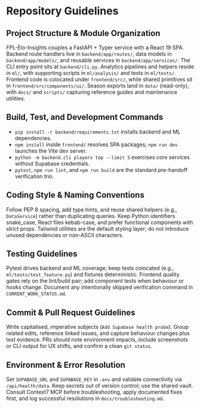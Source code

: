 # Repository Guidelines

## Project Structure & Module Organization
FPL-Elo-Insights couples a FastAPI + Typer service with a React 19 SPA. Backend route handlers live in `backend/app/routes/`, data models in `backend/app/models/`, and reusable services in `backend/app/services/`. The CLI entry point sits at `backend/cli.py`. Analytics pipelines and helpers reside in `ml/`, with supporting scripts in `ml/analysis/` and tests in `ml/tests/`. Frontend code is colocated under `frontend/src/`, while shared primitives sit in `frontend/src/components/ui/`. Season exports land in `data/` (read-only), with `docs/` and `scripts/` capturing reference guides and maintenance utilities.

## Build, Test, and Development Commands
- `pip install -r backend/requirements.txt` installs backend and ML dependencies.
- `npm install` inside `frontend/` resolves SPA packages; `npm run dev` launches the Vite dev server.
- `python -m backend.cli players top --limit 5` exercises core services without Supabase credentials.
- `pytest`, `npm run lint`, and `npm run build` are the standard pre-handoff verification trio.

## Coding Style & Naming Conventions
Follow PEP 8 spacing, add type hints, and reuse shared helpers (e.g., `DataService`) rather than duplicating queries. Keep Python identifiers snake_case, React files kebab-case, and prefer functional components with strict props. Tailwind utilities are the default styling layer; do not introduce unused dependencies or non-ASCII characters.

## Testing Guidelines
Pytest drives backend and ML coverage; keep tests colocated (e.g., `ml/tests/test_feature.py`) and fixtures deterministic. Frontend quality gates rely on the lint/build pair; add component tests when behaviour or hooks change. Document any intentionally skipped verification command in `CURRENT_WORK_STATUS.md`.

## Commit & Pull Request Guidelines
Write capitalised, imperative subjects (`Add Supabase health probe`). Group related edits, reference linked issues, and capture behaviour changes plus test evidence. PRs should note environment impacts, include screenshots or CLI output for UX shifts, and confirm a clean `git status`.

## Environment & Error Resolution
Set `SUPABASE_URL` and `SUPABASE_KEY` in `.env` and validate connectivity via `/api/health/data`. Keep secrets out of version control; use the shared vault. Consult Context7 MCP before troubleshooting, apply documented fixes first, and log successful resolutions in `docs/troubleshooting.md`.
